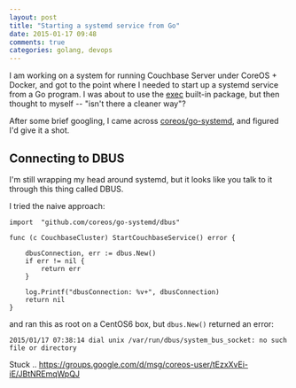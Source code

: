 ```yaml
---
layout: post
title: "Starting a systemd service from Go"
date: 2015-01-17 09:48
comments: true
categories: golang, devops
---
```


I am working on a system for running Couchbase Server under CoreOS + Docker, and got to the point where I needed to start up a systemd service from a Go program.  I was about to use the [exec](http://golang.org/pkg/os/exec/) built-in package, but then thought to myself -- "isn't there a cleaner way"?

After some brief googling, I came across [coreos/go-systemd](http://godoc.org/github.com/coreos/go-systemd/), and figured I'd give it a shot.

## Connecting to DBUS

I'm still wrapping my head around systemd, but it looks like you talk to it through this thing called DBUS.  

I tried the naive approach:

```
import 	"github.com/coreos/go-systemd/dbus"

func (c CouchbaseCluster) StartCouchbaseService() error {

	dbusConnection, err := dbus.New()
	if err != nil {
		return err
	}

	log.Printf("dbusConnection: %v+", dbusConnection)
	return nil
}

```

and ran this as root on a CentOS6 box, but `dbus.New()` returned an error:

```
2015/01/17 07:38:14 dial unix /var/run/dbus/system_bus_socket: no such file or directory
```

Stuck .. https://groups.google.com/d/msg/coreos-user/tEzxXvEi-iE/JBtNREmqWpQJ


